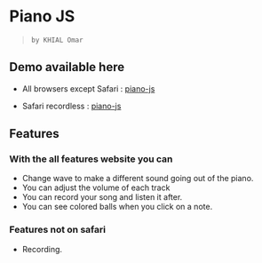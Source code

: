 # Piano JS

> `by KHIAL Omar`

## Demo available here

- All browsers except Safari :
[piano-js](https://piano.omarmelade.com)

- Safari recordless :
[piano-js](https://piano-old.omarmelade.com)

## Features

### With the all features website you can

- Change wave to make a different sound going out of the piano.
- You can adjust the volume of each track
- You can record your song and listen it after.
- You can see colored balls when you click on a note.

### Features not on safari

- Recording.
